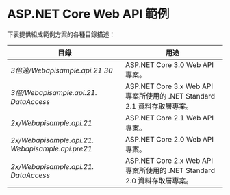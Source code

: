 # <a name="aspnet-core-web-api-samples"></a>ASP.NET Core Web API 範例

下表提供組成範例方案的各種目錄描述：

| 目錄                   | 用途 |
|-----------------------------|------------------------------------------------------------|
| *3倍速/Webapisample.api.21 30*    | ASP.NET Core 3.0 Web API 專案。                       |
| *3倍/Webapisample.api.21. DataAccess*| ASP.NET Core 3.x Web API 專案所使用的 .NET Standard 2.1 資料存取層專案。|
| *2x/Webapisample.api.21*    | ASP.NET Core 2.1 Web API 專案。                         |
| *2x/Webapisample.api.21. Webapisample.api.pre21* | ASP.NET Core 2.0 Web API 專案。                         |
| *2x/Webapisample.api.21. DataAccess*| ASP.NET Core 2.x Web API 專案所使用的 .NET Standard 2.0 資料存取層專案。|
